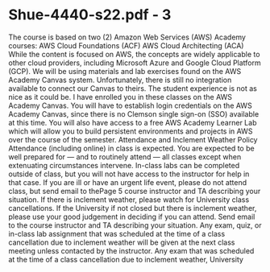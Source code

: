# Shue-4440-s22.pdf - 3

The course is based on two (2) Amazon Web Services (AWS) Academy courses:
AWS Cloud Foundations (ACF)
AWS Cloud Architecting (ACA)
While the content is focused on AWS, the concepts are widely applicable to other cloud providers,
including Microsoft Azure and Google Cloud Platform (GCP).
We will be using materials and lab exercises found on the AWS Academy Canvas system.
Unfortunately, there is still no integration available to connect our Canvas to theirs. The student
experience is not as nice as it could be.
I have enrolled you in these classes on the AWS Academy Canvas. You will have to establish login
credentials on the AWS Academy Canvas, since there is no Clemson single sign-on (SSO)
available at this time.
You will also have access to a free AWS Academy Learner Lab which will allow you to build persistent
environments and projects in AWS over the course of the semester.
Attendance and Inclement Weather Policy
Attendance (including online) in class is expected. You are expected to be well prepared for — and to
routinely attend — all classes except when extenuating circumstances intervene.
In-class labs can be completed outside of class, but you will not have access to the instructor for help in
that case. If you are ill or have an urgent life event, please do not attend class, but send email to thePage 5
course instructor and TA describing your situation.
If there is inclement weather, please watch for University class cancellations. If the University if not
closed but there is inclement weather, please use your good judgement in deciding if you can attend.
Send email to the course instructor and TA describing your situation. Any exam, quiz, or in-class lab
assignment that was scheduled at the time of a class cancellation due to inclement weather will be given
at the next class meeting unless contacted by the instructor.
Any exam that was scheduled at the time of a class cancellation due to inclement weather, University